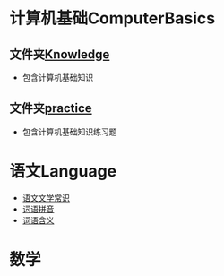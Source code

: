 # 计算机基础ComputerBasics
## 文件夹[Knowledge](https://github.com/APF668899/class/tree/master/ComputerBasics/Knowledge)
* 包含计算机基础知识
## 文件夹[practice](https://github.com/APF668899/class/tree/master/ComputerBasics/practice)
* 包含计算机基础知识练习题
# 语文Language
* [语文文学常识](https://github.com/APF668899/class/blob/master/Language/LiteratureCommonSense.md)
* [词语拼音](https://github.com/APF668899/class/blob/master/Language/WordPinyin.md)
* [词语含义](https://github.com/APF668899/class/blob/master/Language/wordMeaning.md)
# 数学
